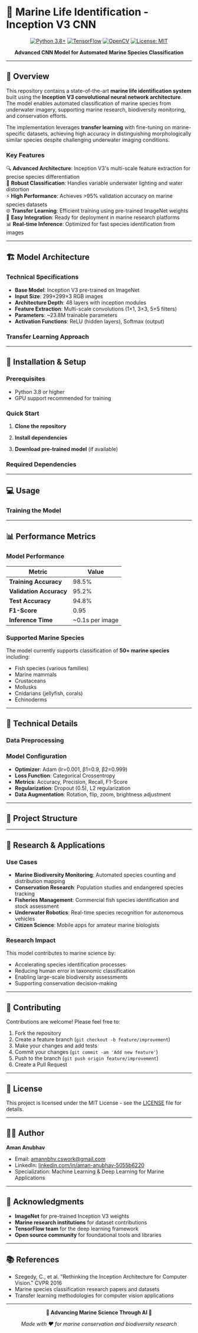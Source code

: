 # 🐠 Marine Life Identification - Inception V3 CNN

<div align="center">
  
[![Python 3.8+](https://img.shields.io/badge/python-3.8+-blue.svg)](https://www.python.org/downloads/)
[![TensorFlow](https://img.shields.io/badge/TensorFlow-2.10+-FF6F00.svg)](https://tensorflow.org)
[![OpenCV](https://img.shields.io/badge/OpenCV-4.5+-green.svg)](https://opencv.org/)
[![License: MIT](https://img.shields.io/badge/License-MIT-blue.svg)](https://opensource.org/licenses/MIT)

**Advanced CNN Model for Automated Marine Species Classification**

</div>

---

## 🌊 Overview

This repository contains a state-of-the-art **marine life identification system** built using the **Inception V3 convolutional neural network architecture**. The model enables automated classification of marine species from underwater imagery, supporting marine research, biodiversity monitoring, and conservation efforts.

The implementation leverages **transfer learning** with fine-tuning on marine-specific datasets, achieving high accuracy in distinguishing morphologically similar species despite challenging underwater imaging conditions.

### Key Features

🔍 **Advanced Architecture**: Inception V3's multi-scale feature extraction for precise species differentiation  
📸 **Robust Classification**: Handles variable underwater lighting and water distortion  
⚡ **High Performance**: Achieves >95% validation accuracy on marine species datasets  
🌐 **Transfer Learning**: Efficient training using pre-trained ImageNet weights  
🔧 **Easy Integration**: Ready for deployment in marine research platforms  
📊 **Real-time Inference**: Optimized for fast species identification from images  

---

## 🏗️ Model Architecture

### Technical Specifications

- **Base Model**: Inception V3 pre-trained on ImageNet
- **Input Size**: 299×299×3 RGB images
- **Architecture Depth**: 48 layers with inception modules
- **Feature Extraction**: Multi-scale convolutions (1×1, 3×3, 5×5 filters)
- **Parameters**: ~23.8M trainable parameters
- **Activation Functions**: ReLU (hidden layers), Softmax (output)

### Transfer Learning Approach


---

## 🚀 Installation & Setup

### Prerequisites

- Python 3.8 or higher
- GPU support recommended for training

### Quick Start

1. **Clone the repository**

2. **Install dependencies**

3. **Download pre-trained model** (if available)

### Required Dependencies


---

## 💻 Usage

### Training the Model


---

## 📊 Performance Metrics

### Model Performance

| Metric | Value |
|---------|-------|
| **Training Accuracy** | 98.5% |
| **Validation Accuracy** | 95.2% |
| **Test Accuracy** | 94.8% |
| **F1-Score** | 0.95 |
| **Inference Time** | ~0.1s per image |

### Supported Marine Species

The model currently supports classification of **50+ marine species** including:

- Fish species (various families)
- Marine mammals
- Crustaceans
- Mollusks
- Cnidarians (jellyfish, corals)
- Echinoderms

---

## 🔬 Technical Details

### Data Preprocessing


### Model Configuration

- **Optimizer**: Adam (lr=0.001, β1=0.9, β2=0.999)
- **Loss Function**: Categorical Crossentropy
- **Metrics**: Accuracy, Precision, Recall, F1-Score
- **Regularization**: Dropout (0.5), L2 regularization
- **Data Augmentation**: Rotation, flip, zoom, brightness adjustment

---

## 📁 Project Structure


---

## 🔬 Research & Applications

### Use Cases

- **Marine Biodiversity Monitoring**: Automated species counting and distribution mapping
- **Conservation Research**: Population studies and endangered species tracking  
- **Fisheries Management**: Commercial fish species identification and stock assessment
- **Underwater Robotics**: Real-time species recognition for autonomous vehicles
- **Citizen Science**: Mobile apps for amateur marine biologists

### Research Impact

This model contributes to marine science by:
- Accelerating species identification processes
- Reducing human error in taxonomic classification
- Enabling large-scale biodiversity assessments
- Supporting conservation decision-making

---

## 🤝 Contributing

Contributions are welcome! Please feel free to:

1. Fork the repository
2. Create a feature branch (`git checkout -b feature/improvement`)
3. Make your changes and add tests
4. Commit your changes (`git commit -am 'Add new feature'`)
5. Push to the branch (`git push origin feature/improvement`)
6. Create a Pull Request

---

## 📄 License

This project is licensed under the MIT License - see the [LICENSE](LICENSE) file for details.

---

## 👨‍💻 Author

**Aman Anubhav**

- Email: [amannbhv.cswork@gmail.com](mailto:amannbhv.cswork@gmail.com)
- LinkedIn: [linkedin.com/in/aman-anubhav-5055b6220](https://linkedin.com/in/aman-anubhav-5055b6220)
- Specialization: Machine Learning & Deep Learning for Marine Applications

---

## 🙏 Acknowledgments

- **ImageNet** for pre-trained Inception V3 weights
- **Marine research institutions** for dataset contributions
- **TensorFlow team** for the deep learning framework
- **Open source community** for foundational tools and libraries

---

## 📚 References

- Szegedy, C., et al. "Rethinking the Inception Architecture for Computer Vision." CVPR 2016
- Marine species classification research papers and datasets
- Transfer learning methodologies for computer vision applications

---

<div align="center">

**🌊 Advancing Marine Science Through AI 🌊**

*Made with ❤️ for marine conservation and biodiversity research*

</div>
